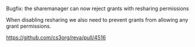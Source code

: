 Bugfix: the sharemanager can now reject grants with resharing permissions

When disabling resharing we also need to prevent grants from allowing any grant permissions.

https://github.com/cs3org/reva/pull/4516
